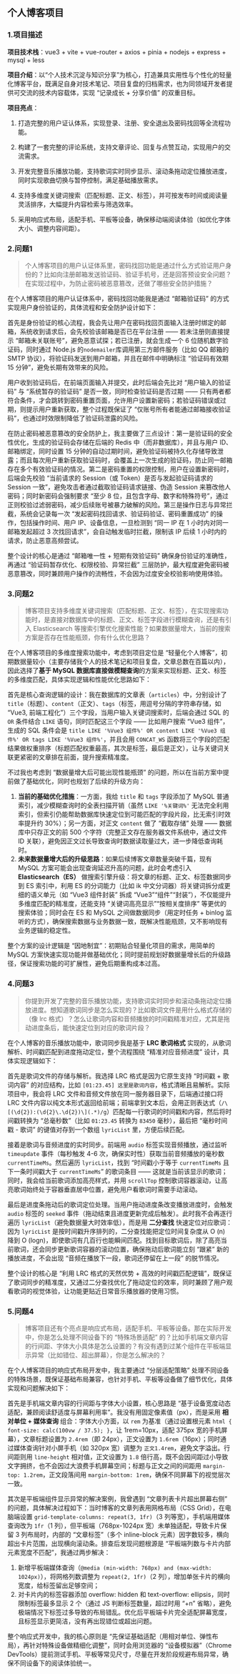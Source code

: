 ## 个人博客项目

### 1.项目描述

**项目技术栈**：vue3 + vite +  vue-router + axios + pinia  + nodejs + express + mysql + less

 **项目介绍**：以“个人技术沉淀与知识分享”为核心，打造兼具实用性与个性化的轻量化博客平台，既满足自身对技术笔记、项目复盘的归档需求，也为同领域开发者提供可交流的技术内容载体，实现 “记录成长 + 分享价值” 的双重目标。

**项目亮点**：

1. 打造完整的用户证认体系，实现登录、注册、安全退出及密码找回等全流程功能。

2. 构建了一套完整的评论系统，支持文章评论、回复与点赞互动，实现用户的交流需求。

3. 开发完整音乐播放功能，支持歌词实时同步显示、滚动条拖动定位播放进度，同时实现歌曲切换与暂停控制，满足基础播放需求。

4. 支持多维度关键词搜索（匹配标题、正文、标签），并可按发布时间或阅读量灵活排序，大幅提升内容检索与筛选效率。

5. 采用响应式布局，适配手机、平板等设备，确保移动端阅读体验（如优化字体大小、调整内容间距）。

### 2.问题1

> 个人博客项目的用户认证体系里，密码找回功能是通过什么方式验证用户身份的？比如向注册邮箱发送验证码、验证手机号，还是回答预设安全问题？在实现过程中，为防止密码被恶意篡改，还做了哪些安全防护措施？

在个人博客项目的用户认证体系中，密码找回功能我是通过 “邮箱验证码” 的方式实现用户身份验证的，具体流程和安全防护设计如下：

首先是身份验证的核心流程，我会先让用户在密码找回页面输入注册时绑定的邮箱，系统收到请求后，会先校验该邮箱是否已在平台注册 —— 若未注册则直接提示 “邮箱未关联账号”，避免恶意试探；若已注册，就会生成一个 6 位随机数字验证码，同时通过 Node.js 的`nodemailer`库调用第三方邮件服务（比如 QQ 邮箱的 SMTP 协议），将验证码发送到用户邮箱，并且在邮件中明确标注 “验证码有效期 15 分钟”，避免长期有效带来的风险。

用户收到验证码后，在前端页面输入并提交，此时后端会先比对 “用户输入的验证码” 与 “系统暂存的验证码” 是否一致，同时检查验证码是否过期 —— 只有两者都符合条件，才会跳转到密码重置页面，允许用户设置新密码；若验证码错误或过期，则提示用户重新获取，整个过程既保证了 “仅账号所有者能通过邮箱接收验证码”，也通过时效限制降低了验证码泄露的风险。

在防止密码被恶意篡改的安全防护上，我主要做了三点设计：第一是验证码的安全性优化，生成的验证码会存储在后端的 Redis 中（而非数据库），并且与用户 ID、邮箱绑定，同时设置 15 分钟的自动过期时间，避免验证码被持久化存储导致泄露；而且每次用户重新获取验证码时，会覆盖上一次生成的验证码，防止同一邮箱存在多个有效验证码的情况。第二是密码重置的权限控制，用户在设置新密码时，后端会先校验 “当前请求的 Session（或 Token）是否与发起验证码请求的 Session 一致”，避免攻击者通过截取验证码请求链接、伪造 Session 来篡改他人密码；同时新密码会强制要求 “至少 8 位，且包含字母、数字和特殊符号”，通过正则校验过滤弱密码，减少后续账号被暴力破解的风险。第三是操作日志与异常拦截，系统会记录每一次 “发起密码找回请求、验证码验证、密码重置成功” 的操作，包括操作时间、用户 IP、设备信息，一旦检测到 “同一 IP 在 1 小时内对同一邮箱发起超过 3 次找回请求”，会自动触发临时拦截，限制该 IP 后续 1 小时内的请求，防止恶意高频尝试。

整个设计的核心是通过 “邮箱唯一性 + 短期有效验证码” 确保身份验证的准确性，再通过 “验证码暂存优化、权限校验、异常拦截” 三层防护，最大程度避免密码被恶意篡改，同时兼顾用户操作的流畅性，不会因为过度安全校验影响使用体验。

### 3.问题2

> 博客项目支持多维度关键词搜索（匹配标题、正文、标签），在实现搜索功能时，是直接对数据库中的标题、正文、标签字段进行模糊查询，还是有引入 Elasticsearch 等搜索引擎优化搜索性能？如果数据量增大，当前的搜索方案是否存在性能瓶颈，你有什么优化思路？

在个人博客项目的多维度搜索功能中，考虑到项目定位是 “轻量化个人博客”，初期数据量较小（主要存储我个人的技术笔记和项目复盘，文章总数在百篇以内），因此选择了**基于 MySQL 数据库直接做模糊查询**的方案来实现标题、正文、标签的多维度匹配，具体实现逻辑和性能优化思路如下：

首先是核心查询逻辑的设计：我在数据库的文章表（`articles`）中，分别设计了 `title`（标题）、`content`（正文）、`tags`（标签，用逗号分隔的字符串存储，如 “Vue3, 前端工程化”）三个字段，当用户输入关键词搜索时，后端会通过 SQL 的 `OR` 条件结合 `LIKE` 语句，同时匹配这三个字段 —— 比如用户搜索 “Vue3 组件”，生成的 SQL 条件会是 `title LIKE '%Vue3 组件%' OR content LIKE '%Vue3 组件%' OR tags LIKE '%Vue3 组件%'`，并且会用 `CONCAT_WS` 函数将三个字段的匹配结果做权重排序（标题匹配权重最高，其次是标签，最后是正文），让与关键词关联更紧密的文章排在前面，提升搜索精准度。

不过我也考虑到 “数据量增大后可能出现性能瓶颈” 的问题，所以在当前方案中提前做了基础优化，同时也规划了后续的升级方向：

1. **当前的基础优化措施**：一方面，我给 `title` 和 `tags` 字段添加了 MySQL 普通索引，减少模糊查询时的全表扫描开销（虽然 `LIKE '%关键词%'` 无法完全利用索引，但索引仍能帮助数据库快速定位到可能匹配的字段片段，比无索引时效率提升约 30%）；另一方面，对正文 `content` 做了 “截取存储” 处理 —— 数据库中只存正文的前 500 个字符（完整正文存在服务器文件系统中，通过文件 ID 关联），避免因正文过长导致查询时数据读取量过大，进一步降低查询耗时。
2. **未来数据量增大后的升级思路**：如果后续博客文章数量突破千篇，现有 MySQL 方案可能会出现查询延迟升高的问题，此时会考虑引入 **Elasticsearch（ES）** 做搜索引擎升级：将文章的标题、正文、标签数据同步到 ES 索引中，利用 ES 的分词能力（比如 ik 中文分词器）将关键词拆分成更细的语义单元（如 “Vue3 组件封装” 拆成 “Vue3”“组件”“封装”），不仅能提升多维度匹配的精准度，还能支持 “关键词高亮显示”“按相关度排序” 等更优的搜索体验；同时会在 ES 和 MySQL 之间做数据同步（用定时任务 + binlog 监听的方式），确保搜索数据与业务数据一致，既解决性能瓶颈，又不影响现有业务逻辑的稳定性。

整个方案的设计逻辑是 “因地制宜”：初期贴合轻量化项目的需求，用简单的 MySQL 方案快速实现功能并做基础优化；同时提前规划好数据量增长后的升级路径，保证搜索功能的可扩展性，避免后期重构成本过高。

### 4.问题3

> 你提到开发了完整的音乐播放功能，支持歌词实时同步和滚动条拖动定位播放进度。想知道歌词同步是怎么实现的？比如歌词文件是用什么格式存储的（像 lrc 格式）？怎么让歌词内容和音频播放的时间戳精准对应，尤其是拖动进度条后，能快速定位到对应的歌词片段？

在个人博客的音乐播放功能中，歌词同步我是基于 **LRC 歌词格式** 实现的，从歌词解析、时间戳匹配到进度拖动定位，整个流程围绕 “精准对应音频进度” 设计，具体实现逻辑如下：

首先是歌词文件的存储与解析。我选择 LRC 格式是因为它原生支持 “时间戳 + 歌词内容” 的对应结构，比如 `[01:23.45] 这里是歌词内容`，格式清晰且易解析。实际项目中，我会将 LRC 文件和音频文件放在同一服务器目录下，后端通过接口将 LRC 文件内容以纯文本形式返回给前端；前端拿到文本后，会用正则表达式（`/\[(\d{2}):(\d{2}\.\d{2})\](.*)/g`）匹配每一行歌词的时间戳和内容，然后将时间戳转换为 “总毫秒数”（比如 `01:23.45` 转换为 `83450` 毫秒），最后把 “毫秒时间戳 - 歌词” 的键值对存到一个数组 `lyricList` 里，方便后续匹配。

接着是歌词与音频进度的实时同步。前端用 `audio` 标签实现音频播放，通过监听 `timeupdate` 事件（每秒触发 4-6 次，确保实时性）获取当前音频播放的毫秒数 `currentTimeMs`。然后遍历 `lyricList`，找到 “时间戳小于等于 `currentTimeMs` 且下一条时间戳大于 `currentTimeMs`” 的歌词条目 —— 这就是当前该显示的歌词；同时，我会给当前歌词添加高亮样式，并用 `scrollTop` 控制歌词容器滚动，让高亮歌词始终处于容器垂直居中位置，避免用户看歌词时需要手动滚动。

最后是进度条拖动后的歌词定位处理。当用户拖动进度条改变播放进度时，会触发 `audio` 标签的 `seeked` 事件（拖动结束且进度更新完成后触发）。此时我不会再逐行遍历 `lyricList`（避免数据量大时效率低），而是用 **二分查找** 快速定位对应歌词：因为 `lyricList` 是按时间戳升序排列的，二分查找能把定位时间复杂度从 O (n) 降到 O (logn)，即使歌词有几百行也能瞬间匹配。找到目标歌词后，除了高亮当前歌词，还会同步更新歌词容器的滚动位置，确保拖动后歌词能立刻 “跟紧” 新的播放进度，不会出现 “音频在播放下一段，歌词还停留在上一段” 的脱节情况。

整个设计的核心是 “利用 LRC 格式的天然优势 + 高效的时间戳匹配逻辑”，既保证了歌词同步的精准度，又通过二分查找优化了拖动定位的效率，同时兼顾了用户观看歌词的视觉体验，让功能更贴近日常音乐播放器的使用习惯。

### 5.问题4

> 博客项目还有个亮点是响应式布局，适配手机、平板等设备。那在实际开发中，你是怎么处理不同设备下的 “特殊场景适配” 的？比如手机端文章内容的行间距、字体大小具体是怎么设置的？有没有遇到过某个组件在平板端显示异常（比如错位、超出屏幕），你是怎么解决的？

在个人博客项目的响应式布局开发中，我主要通过 “分层适配策略” 处理不同设备的特殊场景，既保证基础布局兼容，也针对手机、平板等设备做了细节优化，具体实现和问题解决如下：

首先是手机端文章内容的行间距与字体大小设置，核心思路是 “基于设备宽度动态适配，兼顾阅读舒适度与屏幕利用率”。我没有用固定像素值（px），而是采用 **相对单位 + 媒体查询** 组合：字体大小方面，以 `rem` 为基准（通过设置根元素 `html { font-size: calc(100vw / 37.5); }`，让 1rem=10px，适配 375px 宽的手机屏幕），文章标题设置为 `2.4rem`（即 24px），正文设置为 `1.6rem`（16px）；同时通过媒体查询针对小屏手机（如 320px 宽）调整为 `正文1.4rem`，避免文字溢出。行间距则用 `line-height` 相对值，正文设置为 `1.8` 倍行高，既不会因间距过小导致文字拥挤，也不会因过大浪费手机屏幕空间；标题与正文之间的间距用 `margin-top: 1.2rem`，正文段落间用 `margin-bottom: 1rem`，确保不同屏幕下的视觉层次一致。

其次是平板端组件显示异常的解决案例，我曾遇到 “文章列表卡片超出屏幕右侧” 的问题，具体解决过程如下：当时博客的文章列表用网格布局（CSS Grid），在电脑端设置 `grid-template-columns: repeat(3, 1fr)`（3 列等宽），手机端用媒体查询改为 `1fr`（1 列），但平板端（768px-1024px 宽）未单独适配，导致卡片保留 3 列布局时，内部的 “文章标签”（多个 inline-block 元素）因字数较多，横向超出卡片范围，出现横向滚动条。排查后发现问题根源是 “平板端列数与卡片内部元素宽度不匹配”，我通过两步解决：

1. 新增平板端媒体查询（`@media (min-width: 768px) and (max-width: 1024px)`），将网格列数调整为 `repeat(2, 1fr)`（2 列），增加单张卡片的横向宽度，给标签留出足够空间；
2. 对卡片内的标签容器添加 overflow: hidden 和 text-overflow: ellipsis，同时限制标签最多显示 2 个（通过 JS 判断标签数量，超过时用 “+n” 省略），避免极端情况下标签过多导致的布局错乱。优化后平板端卡片完全适配屏幕宽度，且标签显示更简洁，没有再出现错位或超出问题。

整个响应式开发中，我的核心原则是 “先保证基础适配（用相对单位、弹性布局），再针对特殊设备做精细化调整”，同时会用浏览器的 “设备模拟器”（Chrome DevTools）提前测试手机、平板等常见尺寸，尽量在开发阶段规避布局异常，确保不同设备下的阅读体验统一。